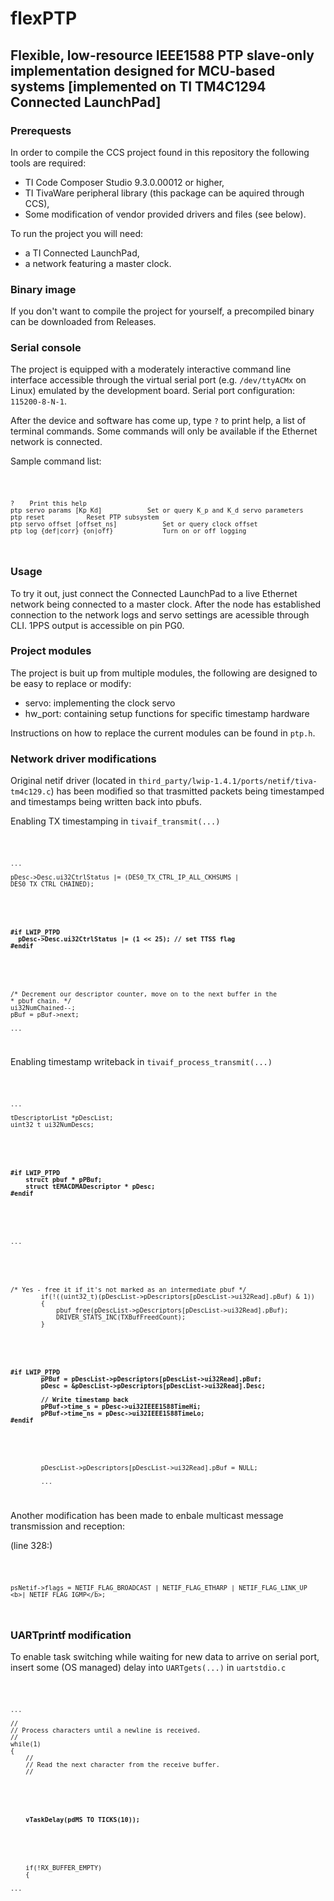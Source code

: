 # flexPTP
## Flexible, low-resource IEEE1588 PTP slave-only implementation designed for MCU-based systems [implemented on TI TM4C1294 Connected LaunchPad]

### Prerequests

In order to compile the CCS project found in this repository the following tools are required:

- TI Code Composer Studio 9.3.0.00012 or higher,
- TI TivaWare peripheral library (this package can be aquired through CCS),
- Some modification of vendor provided drivers and files (see below).

To run the project you will need:

- a TI Connected LaunchPad,
- a network featuring a master clock.

### Binary image

If you don't want to compile the project for yourself, a precompiled binary can be downloaded from Releases. 

### Serial console

The project is equipped with a moderately interactive command line interface accessible through the virtual serial port (e.g. `/dev/ttyACMx` on Linux) emulated by the development board. Serial port configuration: `115200-8-N-1`. 

After the device and software has come up, type `?` to print help, a list of terminal commands. Some commands will only be available if the Ethernet network is connected.

Sample command list:

<code>

    ? 	 Print this help
    ptp servo params [Kp Kd] 			Set or query K_p and K_d servo parameters
    ptp reset 			Reset PTP subsystem
    ptp servo offset [offset_ns] 			Set or query clock offset
    ptp log {def|corr} {on|off} 			Turn on or off logging

</code>


### Usage

To try it out, just connect the Connected LaunchPad to a live Ethernet network being connected to a master clock. After the node has established connection to the network logs and servo settings are acessible through CLI. 1PPS output is accessible on pin PG0.

### Project modules

The project is buit up from multiple modules, the following are designed to be easy to replace or modify:

- servo: implementing the clock servo
- hw_port: containing setup functions for specific timestamp hardware

Instructions on how to replace the current modules can be found in `ptp.h`.

### Network driver modifications 

Original netif driver (located in `third_party/lwip-1.4.1/ports/netif/tiva-tm4c129.c`)
has been modified so that trasmitted packets being timestamped and timestamps being written back into pbufs.

Enabling TX timestamping in `tivaif_transmit(...)`

<code>

    ...

    pDesc->Desc.ui32CtrlStatus |= (DES0_TX_CTRL_IP_ALL_CKHSUMS | DES0_TX_CTRL_CHAINED);
      
<b>

    #if LWIP_PTPD
      pDesc->Desc.ui32CtrlStatus |= (1 << 25); // set TTSS flag
    #endif

</b>

    /* Decrement our descriptor counter, move on to the next buffer in the
    * pbuf chain. */
    ui32NumChained--;
    pBuf = pBuf->next;

    ...
</code>

Enabling timestamp writeback in `tivaif_process_transmit(...)`

<code>

    ...

    tDescriptorList *pDescList;
    uint32_t ui32NumDescs;

<b>    

    #if LWIP_PTPD
        struct pbuf * pPBuf;
        struct tEMACDMADescriptor * pDesc;
    #endif

</b>

    ...

</code>


<code>            

    /* Yes - free it if it's not marked as an intermediate pbuf */
            if(!((uint32_t)(pDescList->pDescriptors[pDescList->ui32Read].pBuf) & 1))
            {
                pbuf_free(pDescList->pDescriptors[pDescList->ui32Read].pBuf);
                DRIVER_STATS_INC(TXBufFreedCount);
            }


<b>

    #if LWIP_PTPD
            pPBuf = pDescList->pDescriptors[pDescList->ui32Read].pBuf;
            pDesc = &pDescList->pDescriptors[pDescList->ui32Read].Desc;
            
            // Write timestamp back
            pPBuf->time_s = pDesc->ui32IEEE1588TimeHi;
            pPBuf->time_ns = pDesc->ui32IEEE1588TimeLo;
    #endif

</b>

            pDescList->pDescriptors[pDescList->ui32Read].pBuf = NULL;

            ...
            
</code>

Another modification has been made to enbale multicast message transmission and 
reception:

(line 328:)

<code>

    psNetif->flags = NETIF_FLAG_BROADCAST | NETIF_FLAG_ETHARP | NETIF_FLAG_LINK_UP <b>| NETIF_FLAG_IGMP</b>;

</code>

### UARTprintf modification

To enable task switching while waiting for new data to arrive on serial port, insert some (OS managed) delay into `UARTgets(...)` in `uartstdio.c`

<code>            

    ...

    //
    // Process characters until a newline is received.
    //
    while(1)
    {
        //
        // Read the next character from the receive buffer.
        //


<b>

        vTaskDelay(pdMS_TO_TICKS(10));

</b>

        if(!RX_BUFFER_EMPTY)
        {
    
    ...
            
</code>
